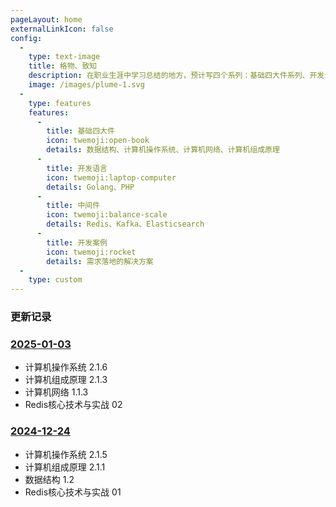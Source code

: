 ```yaml
---
pageLayout: home
externalLinkIcon: false
config:
  -
    type: text-image
    title: 格物、致知
    description: 在职业生涯中学习总结的地方，预计写四个系列：基础四大件系列、开发语言系列、中间件系列、开发案例系列。 
    image: /images/plume-1.svg
  -
    type: features
    features:
      -
        title: 基础四大件
        icon: twemoji:open-book
        details: 数据结构、计算机操作系统、计算机网络、计算机组成原理
      -
        title: 开发语言
        icon: twemoji:laptop-computer
        details: Golang、PHP
      -
        title: 中间件
        icon: twemoji:balance-scale
        details: Redis、Kafka、Elasticsearch
      -
        title: 开发案例
        icon: twemoji:rocket
        details: 需求落地的解决方案
  -
    type: custom
---
```


### 更新记录

### [2025-01-03](https://github.com/xiaobaoword/Blog/commit/13917aaf4648d9f8d3d1f73ed10149ed080de5d0)

- 计算机操作系统 2.1.6
- 计算机组成原理 2.1.3
- 计算机网络 1.1.3
- Redis核心技术与实战 02


### [2024-12-24](https://github.com/xiaobaoword/Blog/commit/030f0b18f67faf6f29492330a64ba5f6dfe56b8a)

- 计算机操作系统 2.1.5
- 计算机组成原理 2.1.1
- 数据结构 1.2
- Redis核心技术与实战 01 

